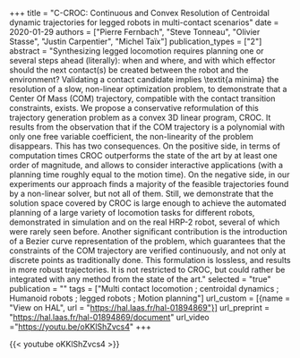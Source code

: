 +++
title = "C-CROC: Continuous and Convex Resolution of Centroidal dynamic trajectories for legged robots in multi-contact scenarios"
date = 2020-01-29
authors = ["Pierre Fernbach", "Steve Tonneau", "Olivier Stasse", "Justin Carpentier", "Michel Taïx"]
publication_types = ["2"]
abstract = "Synthesizing legged locomotion requires planning one or several steps ahead (literally): when and where, and with which effector should the next contact(s) be created between the robot and the environment? Validating a contact candidate implies \textit{a minima} the resolution of a slow, non-linear optimization problem, to demonstrate that a Center Of Mass (COM) trajectory, compatible with the contact transition constraints, exists. We propose a conservative reformulation of this trajectory generation problem as a convex 3D linear program, CROC. It results from the observation that if the COM trajectory is a polynomial with only one free variable coefficient, the non-linearity of the problem disappears. This has two consequences. On the positive side, in terms of computation times CROC outperforms the state of the art by at least one order of magnitude, and allows to consider interactive applications (with a planning time roughly equal to the motion time). On the negative side, in our experiments our approach finds a majority of the feasible trajectories found by a non-linear solver, but not all of them. Still, we demonstrate that the solution space covered by CROC is large enough to achieve the automated planning of a large variety of locomotion tasks for different robots, demonstrated in simulation and on the real HRP-2 robot, several of which were rarely seen before. Another significant contribution is the introduction of a Bezier curve representation of the problem, which guarantees that the constraints of the COM trajectory are verified continuously, and not only at discrete points as traditionally done. This formulation is lossless, and results in more robust trajectories. It is not restricted to CROC, but could rather be integrated with any method from the state of the art."
selected = "true"
publication = ""
tags = ["Multi contact locomotion ; centroidal dynamics ; Humanoid robots ; legged robots ; Motion planning"]
url_custom = [{name = "View on HAL", url = "https://hal.laas.fr/hal-01894869"}]
url_preprint = "https://hal.laas.fr/hal-01894869/document"
url_video ="https://youtu.be/oKKlShZvcs4"
+++

{{< youtube oKKlShZvcs4 >}}
